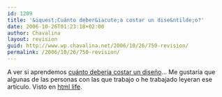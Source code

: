 ```yaml
---
id: 1209
title: '&iquest;Cuánto deber&iacute;a costar un dise&ntilde;o?'
date: 2006-10-26T01:23:18+02:00
author: Chavalina
layout: revision
guid: http://www.wp.chavalina.net/2006/10/26/750-revision/
permalink: /2006/10/26/750-revision/
---
```

A ver si aprendemos <a href="http://www.pearsonified.com/2006/06/how_much_should_a_design_cost.php" target="_blank">cuánto deber&iacute;a costar un dise&ntilde;o</a>… Me gustar&iacute;a que algunas de las personas con las que trabajo o he trabajado leyeran ese art&iacute;culo. Visto en <a href="http://www.htmllife.com/archivos/cuanto-deberia-costar-un-diseno-blog/" target="_blank">html life</a>.
